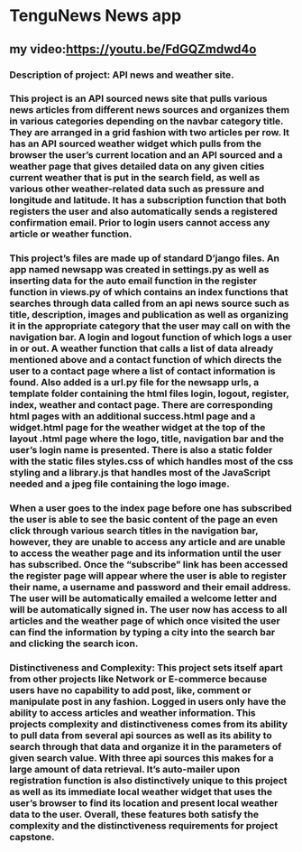 # TenguNews News app
## my video:https://youtu.be/FdGQZmdwd4o
### Description of project: API news and weather site.

### This project is an API sourced news site that pulls various news articles from different news sources and organizes them in various categories depending on the navbar category title. They are arranged in a grid fashion with two articles per row. It has an API sourced weather widget which pulls from the browser the user’s current location and an API sourced and a weather page that gives detailed data on any given cities current weather that is put in the search field, as well as various other weather-related data such as pressure and longitude and latitude.  It has a subscription function that both registers the user and also automatically sends a registered confirmation email. Prior to login users cannot access any article or weather function.

### This project’s files are made up of standard D’jango files. An app named newsapp was created in settings.py as well as inserting data for the auto email function in the register function in views.py of which contains an index functions that searches through data called from an api news source such as title, description, images and publication as well as organizing it in the appropriate category that the user may call on with the navigation bar. A login and logout function of which logs a user in or out. A weather function that calls a list of data already mentioned above and a contact function of which directs the user to a contact page where a list of contact information is found. Also added is a url.py file for the newsapp urls, a template folder containing the html files login, logout, register, index, weather and contact page.  There are corresponding html pages with an additional success.html page and a widget.html page for the weather widget at the top of the layout .html page where the logo, title, navigation bar and the user’s login name is presented. There is also a static folder with the static files styles.css of which handles most of the css styling and a library.js that handles most of the JavaScript needed and a jpeg file containing the logo image.

### When a user goes to the index page before one has subscribed the user is able to see the basic content of the page an even click through various search titles in the navigation bar, however, they are unable to access any article and are unable to access the weather page and its information until the user has subscribed. Once the “subscribe” link has been accessed the register page will appear where the user is able to register their name, a username and password and their email address. The user will be automatically emailed a welcome letter and will be automatically signed in. The user now has access to all articles and the weather page of which once visited the user can find the information by typing a city into the search bar and clicking the search icon.

### Distinctiveness and Complexity: This project sets itself apart from other projects like Network or E-commerce because users have no capability to add post, like, comment or manipulate post in any fashion. Logged in users only have the ability to access articles and weather information. This projects complexity and distinctiveness comes from its ability to pull data from several api sources as well as its ability to search through that data and organize it in the parameters of given search value. With three api sources this makes for a large amount of data retrieval. It’s auto-mailer upon registration function is also distinctively unique to this project as well as its immediate local weather widget that uses the user’s browser to find its location and present local weather data to the user. Overall, these features both satisfy the complexity and the distinctiveness requirements for project capstone.
